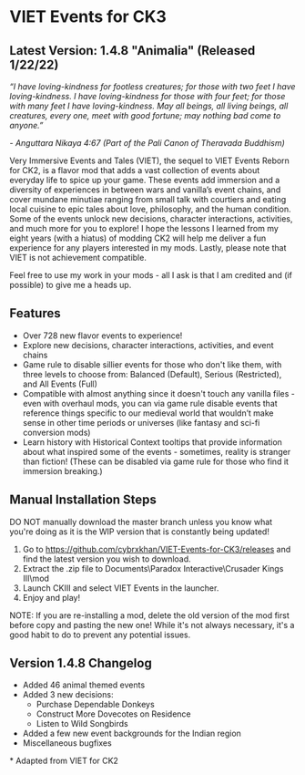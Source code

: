 # VIET Events for CK3

## Latest Version: 1.4.8 "Animalia" (Released 1/22/22)

_“I have loving-kindness for footless creatures; for those with two feet I have loving-kindness. I have loving-kindness for those with four feet; for those with many feet I have loving-kindness. May all beings, all living beings, all creatures, every one, meet with good fortune; may nothing bad come to anyone.”_

_- Anguttara Nikaya 4:67 (Part of the Pali Canon of Theravada Buddhism)_

Very Immersive Events and Tales (VIET), the sequel to VIET Events Reborn for CK2, is a flavor mod that adds a vast collection of events about everyday life to spice up your game. These events add immersion and a diversity of experiences in between wars and vanilla’s event chains, and cover mundane minutiae ranging from small talk with courtiers and eating local cuisine to epic tales about love, philosophy, and the human condition. Some of the events unlock new decisions, character interactions, activities, and much more for you to explore! I hope the lessons I learned from my eight years (with a hiatus) of modding CK2 will help me deliver a fun experience for any players interested in my mods. Lastly, please note that VIET is not achievement compatible.

Feel free to use my work in your mods - all I ask is that I am credited and (if possible) to give me a heads up.

## Features

- Over 728 new flavor events to experience!
- Explore new decisions, character interactions, activities, and event chains
- Game rule to disable sillier events for those who don't like them, with three levels to choose from: Balanced (Default), Serious (Restricted), and All Events (Full)
- Compatible with almost anything since it doesn't touch any vanilla files - even with overhaul mods, you can via game rule disable events that reference things specific to our medieval world that wouldn’t make sense in other time periods or universes (like fantasy and sci-fi conversion mods)
- Learn history with Historical Context tooltips that provide information about what inspired some of the events - sometimes, reality is stranger than fiction! (These can be disabled via game rule for those who find it immersion breaking.)


## Manual Installation Steps

DO NOT manually download the master branch unless you know what you're doing as it is the WIP version that is constantly being updated!

1. Go to https://github.com/cybrxkhan/VIET-Events-for-CK3/releases and find the latest version you wish to download.
2. Extract the .zip file to Documents\Paradox Interactive\Crusader Kings III\mod
3. Launch CKIII and select VIET Events in the launcher.
4. Enjoy and play!

NOTE: If you are re-installing a mod, delete the old version of the mod first before copy and pasting the new one! While it's not always necessary, it's a good habit to do to prevent any potential issues.

## Version 1.4.8 Changelog

- Added 46 animal themed events
- Added 3 new decisions:
    - Purchase Dependable Donkeys
    - Construct More Dovecotes on Residence
    - Listen to Wild Songbirds
- Added a few new event backgrounds for the Indian region
- Miscellaneous bugfixes

\* Adapted from VIET for CK2
